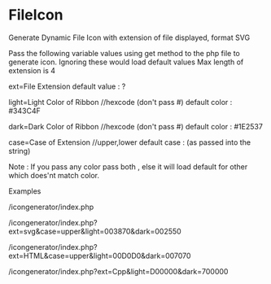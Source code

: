 # FileIcon
Generate Dynamic File Icon with extension of file displayed, format SVG

Pass the following variable values using get method to the php file to generate icon.
Ignoring these would load default values
Max length of extension is 4

ext=File Extension default value : ?

light=Light Color of Ribbon //hexcode (don't pass #) default color : #343C4F

dark=Dark Color of Ribbon //hexcode (don't pass #) default color : #1E2537

case=Case of Extension //upper,lower default case : (as passed into the string)

Note :
If you pass any color pass both , else it will load default for other which does'nt match color.

Examples

/icongenerator/index.php

/icongenerator/index.php?ext=svg&case=upper&light=003870&dark=002550

/icongenerator/index.php?ext=HTML&case=upper&light=00D0D0&dark=007070

/icongenerator/index.php?ext=Cpp&light=D00000&dark=700000
